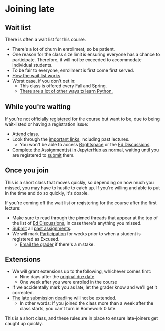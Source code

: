 # Joining late

## Wait list

There is often a wait list for this course.

- There's a lot of churn in enrollment, so be patient.
- One reason for the class size limit is ensuring everyone has a chance to participate. Therefore, it will not be exceeded to accommodate individual students.
- To be fair to everyone, enrollment is first come first served.
- [How the wait list works](https://www.nyu.edu/students/student-information-and-resources/registration-records-and-graduation/albert-help/training/students/registration/waitlists.html)
- Worst case, if you don't get in:
   - This class is offered every Fall and Spring.
   - [There are a lot of other ways to learn Python.](resources.md)

## While you're waiting

If you're not officially [registered](registration.md) for the course but want to be, due to being wait-listed or having a registration issue:

- [Attend class.](syllabus.md#course-information)
- Look through the [important links](index.md#important-links), including past lectures.
   - You won't be able to access [Brightspace](https://brightspace.nyu.edu/d2l/home/384630) or the [Ed Discussions](https://brightspace.nyu.edu/d2l/le/lessons/384630/topics/10717594).
- [Complete the Assignment(s) in JupyterHub as normal](assignments.md), waiting until you are registered to [submit](assignments.md#submission) them.

## Once you join

This is a short class that moves quickly, so depending on how much you missed, you may have to hustle to catch up. If you're willing and able to put in the time and do so quickly, it's doable.

If you're coming off the wait list or registering for the course after the first lecture:


- Make sure to read through the pinned threads that appear at the top of the list of [Ed Discussions](https://brightspace.nyu.edu/d2l/le/lessons/384630/topics/10717594), in case there's anything you missed.
- [Submit](assignments.md#submission) all [past assignments](syllabus.md#schedule).
- We will mark [Participation](syllabus.md#participation) for weeks prior to when a student is registered as Excused.
   - [Email the grader](syllabus.md#instructor-information) if there's a mistake.

## Extensions

- We will grant extensions up to the following, whichever comes first:
   - Nine days after the [original due date](syllabus.md#schedule)
   - One week after you were enrolled in the course
- If we accidentally mark you as late, let the grader know and we'll get it corrected.
- [The late submission deadline](syllabus.md#schedule) will not be extended.
   - In other words: If you joined the class more than a week after the class starts, you can't turn in Homework 0 late.

This is a short class, and these rules are in place to ensure late-joiners get caught up quickly.

